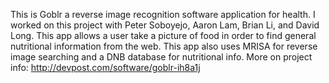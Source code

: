 This is Goblr a reverse image recognition software application for health. I worked on this project with Peter Soboyejo, Aaron Lam, Brian Li, and David Long. 
This app allows a user take a picture of food in order to find general nutritional information from the web.
This app also uses MRISA for reverse image searching and a DNB database for nutritional info.
More on project info: http://devpost.com/software/goblr-ih8a1j
